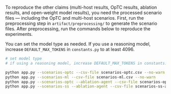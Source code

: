 To reproduce the other claims (multi-host results, OpTC results, ablation results, and open-weight model results), you need the processed scenario files — including the OpTC and multi-host scenarios. First, run the preprocessing step in `artifact/preprocessing/` to generate the scenario files. After preprocessing, run the commands below to reproduce the experiments.

You can set the model type as needed. If you use a reasoning model, increase `DEFAULT_MAX_TOKENS` in `constants.py` to at least 4096.

```bash
# set model type
# if using a reasoning model, increase DEFAULT_MAX_TOKENS in constants.py to at least 4096

python app.py --scenarios-optc --csv-file scenarios-optc.csv --no-warn
python app.py --scenarios-ml --csv-file scenarios-ml.csv --no-warn
python app.py --scenarios-optc --ablation-agent --csv-file scenarios-optc-ab.csv --no-warn
python app.py --scenarios-ss --ablation-agent --csv-file scenarios-ss-ab.csv --no-warn
```